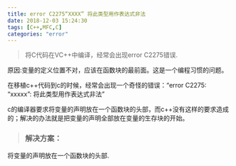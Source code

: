 ```yaml
---
title: error C2275“XXXX” 将此类型用作表达式非法
date: 2018-12-03 15:24:30
tags: [C++,MFC,C]
categories: "error"
---
```


> 将C代码在VC++中编译，经常会出现error C2275错误.
<!-- more -->
原因:变量的定义位置不对，应该在函数块的最前面。这是一个编程习惯的问题。   

在移植c++代码到c的时候，经常会出现一个奇怪的错误：“error C2275: “xxxxx”: 将此类型用作表达式非法”

c的编译器要求将变量的声明放在一个函数块的头部，而c++没有这样的要求造成的；解决的办法就是把变量的声明全部放在变量的生存块的开始。

> ### 解决方案：
将变量的声明放在一个函数块的头部.

